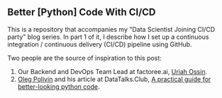 ## Better [Python] Code With CI/CD

This is a repository that accompanies my "Data Scientist Joining CI/CD party" blog series. In part 1 of it, I describe how I set up a continuous integration / continuous delivery (CI/CD) pipeline using GitHub.

Two people are the source of inspiration to this post:

1. Our Backend and DevOps Team Lead at factoree.ai, [Uriah Ossin](https://il.linkedin.com/in/uriah-ossin-1935744).
2. [Oleg Polivin](https://github.com/olegpolivin) and his article at DataTalks.Club, [A practical guide for better-looking python code](https://datatalks.club/blog/practical-guide-better-code.html).
